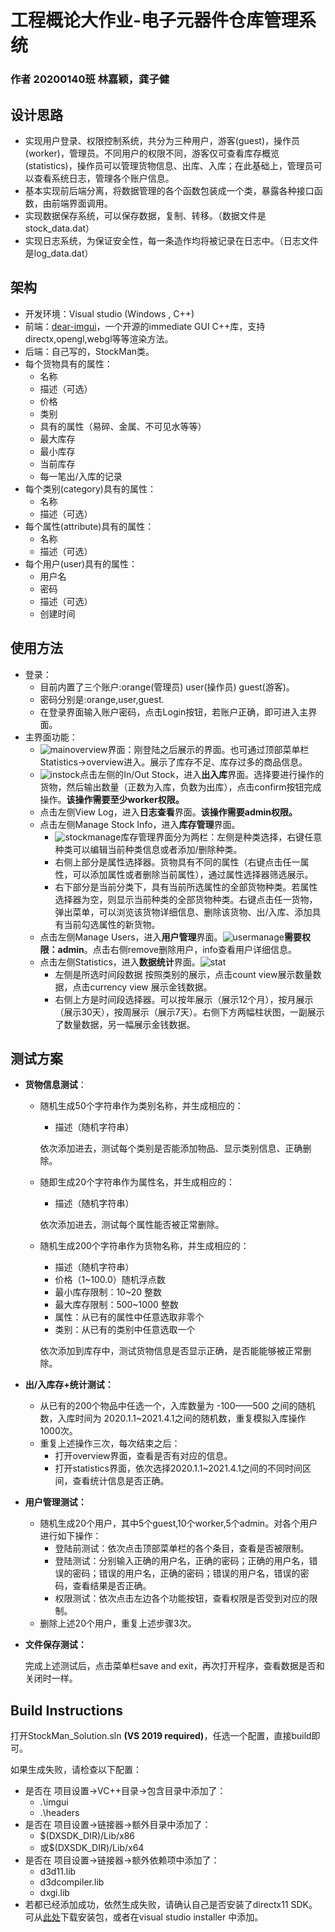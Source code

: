 # 工程概论大作业-电子元器件仓库管理系统

### 作者	 20200140班 林嘉颖，龚子健

## 设计思路

+ 实现用户登录、权限控制系统，共分为三种用户，游客(guest)，操作员(worker)，管理员。不同用户的权限不同，游客仅可查看库存概览(statistics)，操作员可以管理货物信息、出库、入库；在此基础上，管理员可以查看系统日志，管理各个账户信息。
+ 基本实现前后端分离，将数据管理的各个函数包装成一个类，暴露各种接口函数，由前端界面调用。
+ 实现数据保存系统，可以保存数据，复制、转移。（数据文件是stock_data.dat）
+ 实现日志系统，为保证安全性，每一条造作均将被记录在日志中。（日志文件是log_data.dat）

## 架构

+ 开发环境：Visual studio (Windows , C++)
+ 前端：[dear-imgui](https://github.com/ocornut/imgui)，一个开源的immediate GUI C++库，支持directx,opengl,webgl等等渲染方法。 
+ 后端：自己写的，StockMan类。
+ 每个货物具有的属性：
  + 名称
  + 描述（可选）
  + 价格
  + 类别
  + 具有的属性（易碎、金属、不可见水等等）
  + 最大库存
  + 最小库存
  + 当前库存
  + 每一笔出/入库的记录
+ 每个类别(category)具有的属性：
  + 名称
  + 描述（可选）
+ 每个属性(attribute)具有的属性：
  + 名称
  + 描述（可选）
+ 每个用户(user)具有的属性：
  + 用户名
  + 密码
  + 描述（可选）
  + 创建时间

##  使用方法

+ 登录：
  + 目前内置了三个账户:orange(管理员) user(操作员) guest(游客)。
  + 密码分别是:orange,user,guest.
  + 在登录界面输入账户密码，点击Login按钮，若账户正确，即可进入主界面。
+ 主界面功能：
  + ![main](doc/main.png)overview界面：刚登陆之后展示的界面。也可通过顶部菜单栏Statistics->overview进入。展示了库存不足、库存过多的商品信息。
  + ![instock](doc/instock.png)点击左侧的In/Out Stock，进入**出入库**界面。选择要进行操作的货物，然后输出数量（正数为入库，负数为出库），点击confirm按钮完成操作。**该操作需要至少worker权限。**
  + 点击左侧View Log，进入**日志查看**界面。**该操作需要admin权限。**
  + 点击左侧Manage Stock Info，进入**库存管理**界面。
    + ![stockmanage](doc/stockmanage.png)库存管理界面分为两栏：左侧是种类选择，右键任意种类可以编辑当前种类信息或者添加/删除种类。
    + 右侧上部分是属性选择器。货物具有不同的属性（右键点击任一属性，可以添加属性或者删除当前属性），通过属性选择器筛选展示。
    + 右下部分是当前分类下，具有当前所选属性的全部货物种类。若属性选择器为空，则显示当前种类的全部货物种类。右键点击任一货物，弹出菜单，可以浏览该货物详细信息、删除该货物、出/入库、添加具有当前勾选属性的新货物。
  + 点击左侧Manage Users，进入**用户管理**界面。![usermanage](doc/usermanage.png)**需要权限：admin**。点击右侧remove删除用户，info查看用户详细信息。
  + 点击左侧Statistics，进入**数据统计**界面。![stat](doc/stat.png)
    + 左侧是所选时间段数据 按照类别的展示，点击count view展示数量数据，点击currency view 展示金钱数据。
    + 右侧上方是时间段选择器。可以按年展示（展示12个月），按月展示（展示30天），按周展示（展示7天）。右侧下方两幅柱状图，一副展示了数量数据，另一幅展示金钱数据。

## 测试方案

+ **货物信息测试**：

  + 随机生成50个字符串作为类别名称，并生成相应的：

    + 描述（随机字符串）

    依次添加进去，测试每个类别是否能添加物品、显示类别信息、正确删除。

  + 随即生成20个字符串作为属性名，并生成相应的：

    + 描述（随机字符串）

    依次添加进去，测试每个属性能否被正常删除。

  + 随机生成200个字符串作为货物名称，并生成相应的：

    + 描述（随机字符串）
    + 价格（1~100.0）随机浮点数
    + 最小库存限制：10~20 整数
    + 最大库存限制：500~1000 整数
    + 属性：从已有的属性中任意选取非零个
    + 类别：从已有的类别中任意选取一个

    依次添加到库存中，测试货物信息是否显示正确，是否能能够被正常删除。

+ **出/入库存+统计测试：**

  + 从已有的200个物品中任选一个，入库数量为 -100——500 之间的随机数，入库时间为 2020.1.1~2021.4.1之间的随机数，重复模拟入库操作1000次。
  + 重复上述操作三次，每次结束之后：
    + 打开overview界面，查看是否有对应的信息。
    + 打开statistics界面，依次选择2020.1.1~2021.4.1之间的不同时间区间，查看统计信息是否正确。

+ **用户管理测试：**

  + 随机生成20个用户，其中5个guest,10个worker,5个admin。对各个用户进行如下操作：
    + 登陆前测试：依次点击顶部菜单栏的各个条目，查看是否被限制。
    + 登陆测试：分别输入正确的用户名，正确的密码；正确的用户名，错误的密码；错误的用户名，正确的密码；错误的用户名，错误的密码，查看结果是否正确。
    + 权限测试：依次点击左边各个功能按钮，查看权限是否受到对应的限制。
  + 删除上述20个用户，重复上述步骤3次。

+ **文件保存测试：**

  完成上述测试后，点击菜单栏save and exit，再次打开程序，查看数据是否和关闭时一样。

## Build Instructions

打开StockMan_Solution.sln **(VS 2019  required)**，任选一个配置，直接build即可。

如果生成失败，请检查以下配置：

+ 是否在 项目设置->VC++目录->包含目录中添加了：
  + .\imgui
  + .\headers
+ 是否在 项目设置->链接器->额外目录中添加了：
  + $(DXSDK_DIR)/Lib/x86
  + 或$(DXSDK_DIR)/Lib/x64
+ 是否在 项目设置->链接器->额外依赖项中添加了：
  + d3d11.lib
  + d3dcompiler.lib
  + dxgi.lib
+ 若都已经添加成功，依然生成失败，请确认自己是否安装了directx11 SDK。可从[此处](https://www.microsoft.com/en-us/download/details.aspx?id=6812)下载安装包，或者在visual studio installer 中添加。